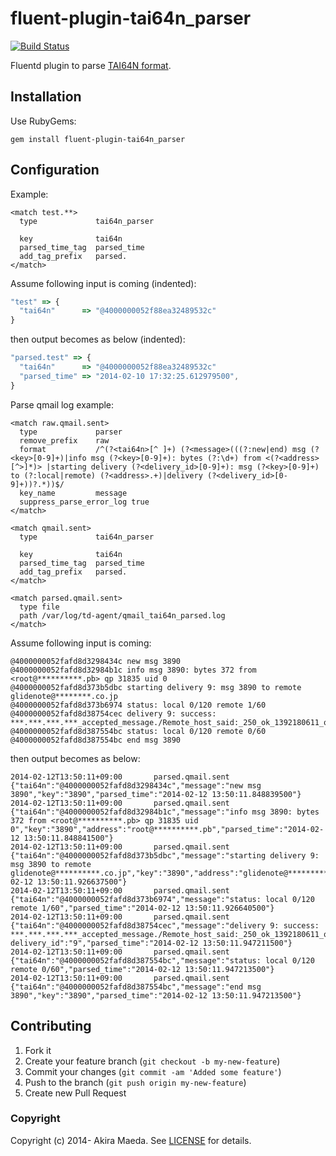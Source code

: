 # fluent-plugin-tai64n_parser

[![Build Status](https://travis-ci.org/glidenote/fluent-plugin-tai64n_parser.png?branch=master)](https://travis-ci.org/glidenote/fluent-plugin-tai64n_parser)

Fluentd plugin to parse [TAI64N format](http://cr.yp.to/libtai/tai64.html#tai64n).

## Installation

Use RubyGems:

```
gem install fluent-plugin-tai64n_parser
```

## Configuration

Example:

```
<match test.**>
  type             tai64n_parser

  key              tai64n
  parsed_time_tag  parsed_time
  add_tag_prefix   parsed.
</match>
```

Assume following input is coming (indented):

``` js
"test" => {
  "tai64n"      => "@4000000052f88ea32489532c"
}
```

then output becomes as below (indented):

``` js
"parsed.test" => {
  "tai64n"      => "@4000000052f88ea32489532c"
  "parsed_time" => "2014-02-10 17:32:25.612979500",
}
```

Parse qmail log example:

```
<match raw.qmail.sent>
  type             parser
  remove_prefix    raw
  format           /^(?<tai64n>[^ ]+) (?<message>(((?:new|end) msg (?<key>[0-9]+)|info msg (?<key>[0-9]+): bytes (?:\d+) from <(?<address>[^>]*)> |starting delivery (?<delivery_id>[0-9]+): msg (?<key>[0-9]+) to (?:local|remote) (?<address>.+)|delivery (?<delivery_id>[0-9]+))?.*))$/
  key_name         message
  suppress_parse_error_log true
</match>

<match qmail.sent>
  type             tai64n_parser

  key              tai64n
  parsed_time_tag  parsed_time
  add_tag_prefix   parsed.
</match>

<match parsed.qmail.sent>
  type file
  path /var/log/td-agent/qmail_tai64n_parsed.log
</match>
```

Assume following input is coming:

```
@4000000052fafd8d3298434c new msg 3890
@4000000052fafd8d32984b1c info msg 3890: bytes 372 from <root@**********.pb> qp 31835 uid 0
@4000000052fafd8d373b5dbc starting delivery 9: msg 3890 to remote glidenote@********.co.jp
@4000000052fafd8d373b6974 status: local 0/120 remote 1/60
@4000000052fafd8d38754cec delivery 9: success: ***.***.***.***_accepted_message./Remote_host_said:_250_ok_1392180611_qp_10394/
@4000000052fafd8d387554bc status: local 0/120 remote 0/60
@4000000052fafd8d387554bc end msg 3890
```

then output becomes as below:

```
2014-02-12T13:50:11+09:00       parsed.qmail.sent       {"tai64n":"@4000000052fafd8d3298434c","message":"new msg 3890","key":"3890","parsed_time":"2014-02-12 13:50:11.848839500"}
2014-02-12T13:50:11+09:00       parsed.qmail.sent       {"tai64n":"@4000000052fafd8d32984b1c","message":"info msg 3890: bytes 372 from <root@**********.pb> qp 31835 uid 0","key":"3890","address":"root@**********.pb","parsed_time":"2014-02-12 13:50:11.848841500"}
2014-02-12T13:50:11+09:00       parsed.qmail.sent       {"tai64n":"@4000000052fafd8d373b5dbc","message":"starting delivery 9: msg 3890 to remote glidenote@**********.co.jp","key":"3890","address":"glidenote@**********.co.jp","delivery_id":"9","parsed_time":"2014-02-12 13:50:11.926637500"}
2014-02-12T13:50:11+09:00       parsed.qmail.sent       {"tai64n":"@4000000052fafd8d373b6974","message":"status: local 0/120 remote 1/60","parsed_time":"2014-02-12 13:50:11.926640500"}
2014-02-12T13:50:11+09:00       parsed.qmail.sent       {"tai64n":"@4000000052fafd8d38754cec","message":"delivery 9: success: ***.***.***.***_accepted_message./Remote_host_said:_250_ok_1392180611_qp_10394/","
delivery_id":"9","parsed_time":"2014-02-12 13:50:11.947211500"}
2014-02-12T13:50:11+09:00       parsed.qmail.sent       {"tai64n":"@4000000052fafd8d387554bc","message":"status: local 0/120 remote 0/60","parsed_time":"2014-02-12 13:50:11.947213500"}
2014-02-12T13:50:11+09:00       parsed.qmail.sent       {"tai64n":"@4000000052fafd8d387554bc","message":"end msg 3890","key":"3890","parsed_time":"2014-02-12 13:50:11.947213500"}
```

## Contributing

1. Fork it
2. Create your feature branch (`git checkout -b my-new-feature`)
3. Commit your changes (`git commit -am 'Added some feature'`)
4. Push to the branch (`git push origin my-new-feature`)
5. Create new Pull Request

### Copyright

Copyright (c) 2014- Akira Maeda. See [LICENSE](LICENSE) for details.
